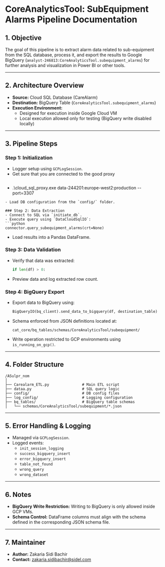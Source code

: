 # CoreAnalyticsTool: SubEquipment Alarms Pipeline Documentation

## 1. Objective
The goal of this pipeline is to extract alarm data related to sub-equipment from the SQL database, process it, and export the results to Google BigQuery (`analyst-246813:CoreAnalyticsTool.subequipment_alarms`) for further analysis and visualization in Power BI or other tools.

---

## 2. Architecture Overview
- **Source:** Cloud SQL Database (CareAlarm)
- **Destination:** BigQuery Table (`CoreAnalyticsTool.subequipment_alarms`)
- **Execution Environment:**
  - Designed for execution inside Google Cloud VM
  - Local execution allowed only for testing (BigQuery write disabled locally)

---

## 3. Pipeline Steps

### Step 1: Initialization
- Logger setup using `GCPLogSession`.
- Get sure that you are connected to the good proxy
  ```Windows Powershell
-   .\cloud_sql_proxy.exe data-244201:europe-west2:production --port=3307
  ```
- Load DB configuration from the `config/` folder.

### Step 2: Data Extraction
- Connect to SQL via `initiate_db`.
- Execute query using `DataCloudSqlIO`:
  ```python
  connector.query_subequipment_alarms(crt=None)
  ```
- Load results into a Pandas DataFrame.

### Step 3: Data Validation
- Verify that data was extracted:
  ```python
  if len(df) > 0:
  ```
- Preview data and log extracted row count.

### Step 4: BigQuery Export
- Export data to BigQuery using:
  ```python
  BigQueryIO(bq_client).send_data_to_bigquery(df, destination_table)
  ```
- Schema enforced from JSON definitions located at:
  ```
  cat_core/bq_tables/schemas/CoreAnalyticsTool/subequipment/
  ```
- Write operation restricted to GCP environments using `is_running_on_gcp()`.

---

## 4. Folder Structure
```
/ASulpr_nom
│
├── Carealarm_ETL.py               # Main ETL script
├── dataa.py                       # SQL query logic
├── config/                        # DB config files
├── log_config/                    # Logging configuration
├── bq_tables/                     # BigQuery table schemas
│   └── schemas/CoreAnalyticsTool/subequipment/*.json
```

---

## 5. Error Handling & Logging
- Managed via `GCPLogSession`.
- Logged events:
  - `init_session_logging`
  - `success_bigquery_insert`
  - `error_bigquery_insert`
  - `table_not_found`
  - `wrong_query`
  - `wrong_dataset`

---

## 6. Notes
- **BigQuery Write Restriction:** Writing to BigQuery is only allowed inside GCP VMs.
- **Schema Control:** DataFrame columns must align with the schema defined in the corresponding JSON schema file.

---

## 7. Maintainer
- **Author:** Zakaria Sidi Bachir
- **Contact:** zakaria.sidibachir@sidel.com


